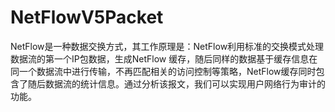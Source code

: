NetFlowV5Packet
===============

NetFlow是一种数据交换方式，其工作原理是：NetFlow利用标准的交换模式处理数据流的第一个IP包数据，生成NetFlow 缓存，随后同样的数据基于缓存信息在同一个数据流中进行传输，不再匹配相关的访问控制等策略，NetFlow缓存同时包含了随后数据流的统计信息。通过分析该报文，我们可以实现用户网络行为审计的功能。
